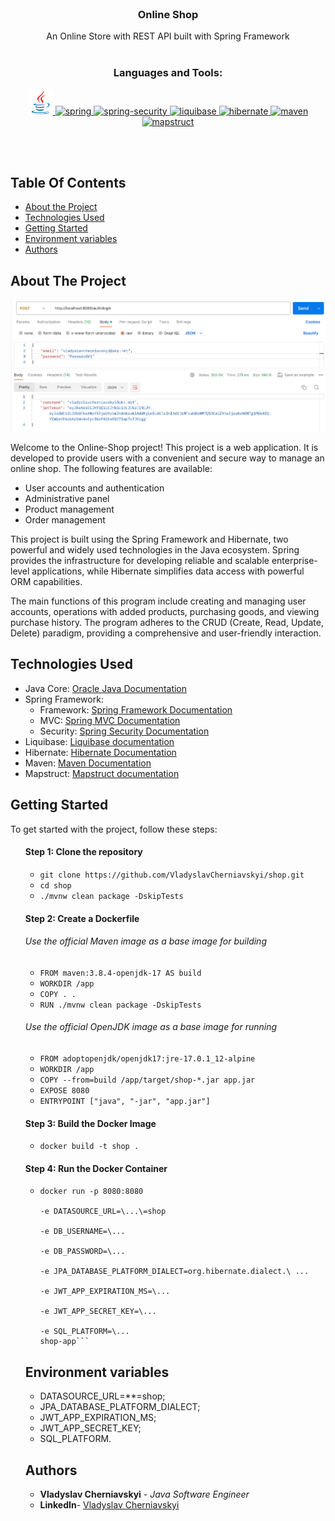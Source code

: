 <br/>
<p align="center">
  <h3 align="center">Online Shop</h3>

  <p align="center">
    An Online Store with REST API built with Spring Framework
    <br/>
    <br/>
    <h3 align="center">Languages and Tools:</h3>
<p align="center"> 
  <a href="https://www.java.com" target="_blank" rel="noreferrer"> <img src="https://raw.githubusercontent.com/devicons/devicon/master/icons/java/java-original.svg" alt="java" width="40" height="40"/> </a>
  <a href="https://spring.io/" target="_blank" rel="noreferrer"> <img src="https://www.vectorlogo.zone/logos/springio/springio-icon.svg" alt="spring" width="40" height="40"/> </a>
  <a href="https://spring.io/projects/spring-security" target="_blank" rel="noreferrer"> <img src="https://www.saashub.com/images/app/service_logos/129/rc71jd29uxtm/large.png?1580496061" alt="spring-security" width="40" height="40"/> </a>
  <a href="https://www.liquibase.com/" target="_blank" rel="noreferrer"> <img src="https://www.liquibase.com/wp-content/themes/liquibase/assets/img/logo.svg" alt="liquibase" width="90" height="40"/>  </a>
  <a href="https://hibernate.org/" target="_blank" rel="noreferrer"><img src="https://static-00.iconduck.com/assets.00/hibernate-icon-491x512-qd6jy16p.png" alt="hibernate" width="40" height="40"/> </a>
  <a href="https://maven.apache.org/" target="_blank" rel="noreferrer"> <img src="https://user-images.githubusercontent.com/43886029/158700377-62b0da69-81a2-4340-8ce6-dec718533aee.svg" alt="maven" width="40" height="40"/> </a>
  <a href="https://mapstruct.org" target="_blank" rel="noreferrer"> <img src="https://mapstruct.org/images/mapstruct.png" alt="mapstruct" width="90" height="40"/> </a>
 </p>
    <br/>
    <br/>

## Table Of Contents

* [About the Project](#about-the-project)
* [Technologies Used](#technologies-Used)
* [Getting Started](#getting-started)
* [Environment variables](#environment-variables)
* [Authors](#authors)

## About The Project

![login.png](login.png)

Welcome to the Online-Shop project! This project is a web application. It is developed to provide users with a
convenient and secure way to manage an online shop. The following features are available:
<ul>
<li> User accounts and authentication
<li> Administrative panel
<li> Product management
<li> Order management
</ul>

This project is built using the Spring Framework and Hibernate, two powerful and widely used technologies in the Java
ecosystem. Spring provides the infrastructure for developing reliable and scalable enterprise-level applications, while
Hibernate simplifies data access with powerful ORM capabilities.

The main functions of this program include creating and managing user accounts, operations with added products,
purchasing goods, and viewing purchase history. The program adheres to the CRUD (Create, Read, Update, Delete) paradigm,
providing a comprehensive and user-friendly interaction.

## Technologies Used

<ul>
<li> Java Core: <a href="https://docs.oracle.com/en/java/"> Oracle Java Documentation </a> </li>
<li> Spring Framework:
<ul> <li> Framework: <a href="https://docs.spring.io/spring-framework/docs/current/reference/html/"> Spring Framework Documentation </a> </li>
     <li> MVC: <a href="https://docs.spring.io/spring-framework/docs/3.2.x/spring-framework-reference/html/mvc.html"> Spring MVC Documentation </a> </li>
     <li> Security: <a href="https://docs.spring.io/spring-security/reference/index.html"> Spring Security Documentation </a> </li> </ul> </li>
<li> Liquibase: <a href="https://docs.liquibase.com/home.html"> Liquibase documentation </a> </li>
<li> Hibernate: <a href="https://hibernate.org/orm/documentation/5.3/"> Hibernate Documentation </a> </li>
<li> Maven: <a href="https://maven.apache.org/guides/index.html"> Maven Documentation </a> </li>
<li> Mapstruct: <a href="https://mapstruct.org/documentation/installation/"> Mapstruct documentation </a> </li>
</ul>

## Getting Started

To get started with the project, follow these steps:

<ul>
<h4> Step 1: Clone the repository </h4>

- `git clone https://github.com/VladyslavCherniavskyi/shop.git`
- `cd shop`
- `./mvnw clean package -DskipTests`

<h4> Step 2: Create a Dockerfile </h4>

<h6 align="left">Use the official Maven image as a base image for building</h6>

- `FROM maven:3.8.4-openjdk-17 AS build`
- `WORKDIR /app`
- `COPY . .`
- `RUN ./mvnw clean package -DskipTests`

<h6 align="left">Use the official OpenJDK image as a base image for running</h6>

- `FROM adoptopenjdk/openjdk17:jre-17.0.1_12-alpine`
- `WORKDIR /app`
- `COPY --from=build /app/target/shop-*.jar app.jar`
- `EXPOSE 8080`
- `ENTRYPOINT ["java", "-jar", "app.jar"]`

<h4> Step 3: Build the Docker Image</h4> 

- `docker build -t shop .`

<h4> Step 4: Run the Docker Container</h4> 

- ```
  docker run -p 8080:8080

  -e DATASOURCE_URL=\...\=shop

  -e DB_USERNAME=\...

  -e DB_PASSWORD=\...

  -e JPA_DATABASE_PLATFORM_DIALECT=org.hibernate.dialect.\ ...

  -e JWT_APP_EXPIRATION_MS=\...

  -e JWT_APP_SECRET_KEY=\...

  -e SQL_PLATFORM=\...
  shop-app```

## Environment variables

- DATASOURCE_URL=**\=shop;
- JPA_DATABASE_PLATFORM_DIALECT;
- JWT_APP_EXPIRATION_MS;
- JWT_APP_SECRET_KEY;
- SQL_PLATFORM.

## Authors

* **Vladyslav Cherniavskyi** - *Java Software Engineer*
* **LinkedIn**- [Vladyslav Cherniavskyi](https://www.linkedin.com/feed/)
